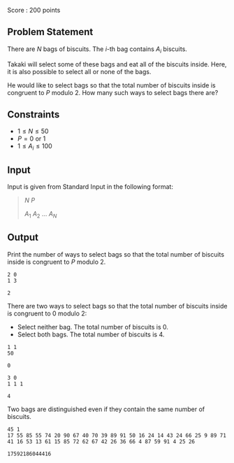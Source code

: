 Score : $200$ points

## Problem Statement

There are $N$ bags of biscuits. The $i$-th bag contains $A_i$ biscuits.

Takaki will select some of these bags and eat all of the biscuits inside.
Here, it is also possible to select all or none of the bags.

He would like to select bags so that the total number of biscuits inside is congruent to $P$ modulo $2$.
How many such ways to select bags there are?

## Constraints

- $1 \leq N \leq 50$
- $P = 0$ or $1$
- $1 \leq A_i \leq 100$

## Input

Input is given from Standard Input in the following format:

> $N$ $P$
> 
> $A_1$ $A_2$ ... $A_N$

## Output

Print the number of ways to select bags so that the total number of biscuits inside is congruent to $P$ modulo $2$.

```input1
2 0
1 3
```

```output1
2
```

There are two ways to select bags so that the total number of biscuits inside is congruent to $0$ modulo $2$:

- Select neither bag. The total number of biscuits is $0$.
- Select both bags. The total number of biscuits is $4$.

```input2
1 1
50
```

```output2
0
```

```input3
3 0
1 1 1
```

```output3
4
```

Two bags are distinguished even if they contain the same number of biscuits.

```input4
45 1
17 55 85 55 74 20 90 67 40 70 39 89 91 50 16 24 14 43 24 66 25 9 89 71 41 16 53 13 61 15 85 72 62 67 42 26 36 66 4 87 59 91 4 25 26
```

```output4
17592186044416
```